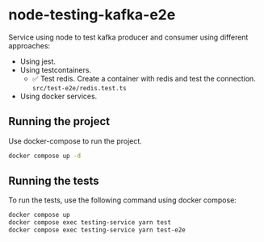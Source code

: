 # node-testing-kafka-e2e

Service using node to test kafka producer and consumer using different approaches: 

- Using jest.
- Using testcontainers.
  - ✅ Test redis. Create a container with redis and test the connection. `src/test-e2e/redis.test.ts` 
- Using docker services.

## Running the project

Use docker-compose to run the project.

```bash
docker compose up -d
```

## Running the tests

To run the tests, use the following command using docker compose:

```bash
docker compose up
docker compose exec testing-service yarn test
docker compose exec testing-service yarn test-e2e
```
